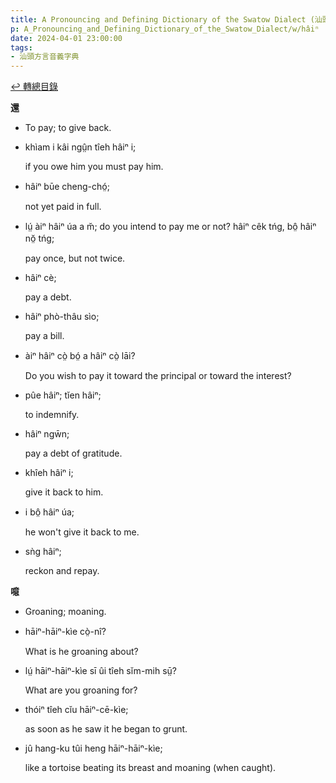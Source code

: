```yaml
---
title: A Pronouncing and Defining Dictionary of the Swatow Dialect (汕頭方言音義字典) / hâiⁿ
p: A_Pronouncing_and_Defining_Dictionary_of_the_Swatow_Dialect/w/hâiⁿ
date: 2024-04-01 23:00:00
tags: 
- 汕頭方言音義字典
---
```


[↩️ 轉總目錄](/A_Pronouncing_and_Defining_Dictionary_of_the_Swatow_Dialect)


**還**
- To pay; to give back.

- khìam i kâi ngṳ̂n tîeh hâiⁿ i;

  if you owe him you must pay him.

- hâiⁿ būe cheng-chó̤;

  not yet paid in full.

- lṳ́ àiⁿ hâiⁿ úa a m̆; do you intend to pay me or not? hâiⁿ cêk tńg, bô̤ hâiⁿ nŏ̤ tńg;

  pay once, but not twice.

- hâiⁿ cè;

  pay a debt.

- hâiⁿ phò-thâu sìo;

  pay a bill.

- àiⁿ hâiⁿ cò̤ bó̤ a hâiⁿ cò̤ lāi?

  Do you wish to pay it toward the principal or toward the interest?

- pûe hâiⁿ; tĭen hâiⁿ;

  to indemnify.

- hâiⁿ ngw̄n;

  pay a debt of gratitude.

- khîeh hâiⁿ i;

  give it back to him.

- i bô̤ hâiⁿ úa;

  he won't give it back to me.

- sǹg hâiⁿ;

  reckon and repay.

**噫**
- Groaning; moaning.

- hāiⁿ-hāiⁿ-kìe cò̤-nî?

  What is he groaning about?

- lṳ́ hāiⁿ-hāiⁿ-kìe sī ûi tîeh sĭm-mih sṳ̄?

  What are you groaning for?

- thóiⁿ tîeh cĭu hāiⁿ-cē-kìe;

  as soon as he saw it he began to grunt.

- jû hang-ku tûi heng hāiⁿ-hāiⁿ-kìe;

  like a tortoise beating its breast and moaning (when caught).